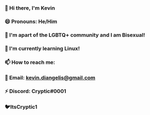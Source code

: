 ### 👋 Hi there, I'm Kevin 
### 😄 Pronouns: He/Him
### 🌈 I'm apart of the LGBTQ+ community and I am Bisexual!
### 🌱 I'm currently learning Linux!
### 📫 How to reach me:
### 📧 Email: kevin.diangelis@gmail.com
### ⚡ Discord: Cryptic#0001
### 🐦ItsCryptic1
<!--
**ItsCryptic/ItsCryptic** is a ✨ _special_ ✨ repository because its `README.md` (this file) appears on your GitHub profile.

Here are some ideas to get you started:

- 🔭 I’m currently working on ...
- 🌱 I’m currently learning ...
- 👯 I’m looking to collaborate on ...
- 🤔 I’m looking for help with ...
- 💬 Ask me about ...
- 📫 How to reach me: ...
- 😄 Pronouns: ...
- ⚡ Fun fact: ...
-->
